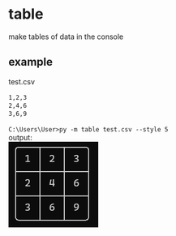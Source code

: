 # table
make tables of data in the console
## example
test.csv
```csv
1,2,3
2,4,6
3,6,9
```
`C:\Users\User>py -m table test.csv --style 5`  
output:  
![img.png](img.png)
<!--```
╭───┬───┬───╮
│ 1 │ 2 │ 3 │
├───┼───┼───┤
│ 2 │ 4 │ 6 │
├───┼───┼───┤
│ 3 │ 6 │ 9 │
╰───┴───┴───╯
```-->